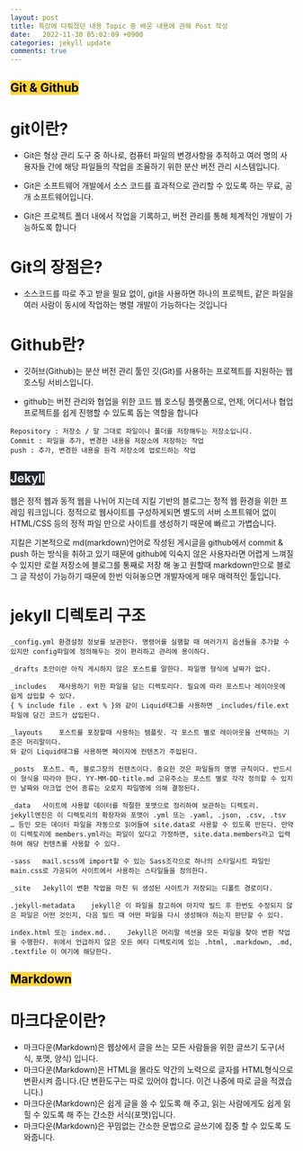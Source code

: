 ```yaml
---
layout: post
title: 특강에 다뤄졌던 내용 Topic 중 배운 내용에 관해 Post 작성
date:   2022-11-30 05:02:09 +0900
categories: jekyll update
comments: true  
---
```


## <mark style='background-color: #ffd33d'> Git & Github </mark>

# git이란?
- Git은 형상 관리 도구 중 하나로, 컴퓨터 파일의 변경사항을 추적하고 여러 명의 사용자들 간에 해당 파일들의 작업을 조율하기 위한 분산 버전 관리 시스템입니다.

- Git은 소프트웨어 개발에서 소스 코드를 효과적으로 관리할 수 있도록 하는 무료, 공개 소프트웨어입니다.

- Git은 프로젝트 폴더 내에서 작업을 기록하고, 버전 관리를 통해 체계적인 개발이 가능하도록 합니다

# Git의 장점은?
- 소스코드를 따로 주고 받을 필요 없이, git을 사용하면 하나의 프로젝트, 같은 파일을 여러 사람이 동시에 작업하는 병렬 개발이 가능하다는 것입니다

# Github란?
- 깃허브(Github)는 분산 버전 관리 툴인 깃(Git)를 사용하는 프로젝트를 지원하는 웹호스팅 서비스입니다.

- github는 버전 관리와 협업을 위한 코드 웹 호스팅 플랫폼으로, 언제, 어디서나 협업 프로젝트를 쉽게 진행할 수 있도록 돕는 역할을 합니다


```
Repository : 저장소 / 말 그대로 파일이나 폴더를 저장해두는 저장소입니다.
Commit : 파일을 추가, 변경한 내용을 저장소에 저장하는 작업
push : 추가, 변경한 내용을 원격 저장소에 업로드하는 작업
```

## <mark style='background-color: #24292e'><font color= "white"> Jekyll  </font></mark>

웹은 정적 웹과 동적 웹을 나뉘어 지는데 지킬 기반의 블로그는 정적 웹 환경을 위한 프레임 워크입니다. 정적으로 웹사이트를 구성하게되면 별도의 서버 소프트웨어 없이 HTML/CSS 등의 정적 파일 만으로 사이트를 생성하기 때문에 빠르고 가볍습니다.

지킬은 기본적으로 md(markdown)언어로 작성된 게시글을 github에서 commit & push 하는 방식을 취하고 있기 때문에 github에 익숙지 않은 사용자라면 어렵게 느껴질 수 있지만 로컬 저장소에 블로그를 통째로 저장 해 놓고 원할때 markdown만으로 블로그 글 작성이 가능하기 때문에 한번 익혀놓으면 개발자에게 매우 매력적인 툴입니다.

# jekyll 디렉토리 구조
```
_config.yml	환경설정 정보를 보관한다. 명령어를 실행할 때 여러가지 옵션들을 추가할 수 있지만 config파일에 정의해두는 것이 편리하고 관리에 용이하다.

_drafts	초안이란 아직 게시하지 않은 포스트를 말한다. 파일명 형식에 날짜가 없다.

_includes	재사용하기 위한 파일을 담는 디렉토리다. 필요에 따라 포스트나 레이아웃에 쉽게 삽입할 수 있다.
{ % include file . ext % }와 같이 Liquid태그를 사용하면 _includes/file.ext 파일에 담긴 코드가 삽입된다.

_layouts	포스트를 포장할때 사용하는 템플릿. 각 포스트 별로 레이아웃을 선택하는 기준은 머리말이다.
와 같이 Liquid태그를 사용하면 페이지에 컨텐츠가 주입된다.

_posts	포스트. 즉, 블로그장의 컨텐츠이다. 중요한 것은 파일들의 명명 규칙이다. 반드시 이 형식을 따라야 한다. YY-MM-DD-title.md 고유주소는 포스트 별로 각각 정의할 수 있지만 날짜와 마크업 언어 종류는 오로지 파일명에 의해 결정된다.

_data	사이트에 사용할 데이터를 적절한 포맷으로 정리하여 보관하는 디렉토리.
jekyll엔진은 이 디렉토리의 확장자와 포맷이 .yml 또는 .yaml, .json, .csv, .tsv … 등인 모든 데이터 파일을 자동으로 읽어들여 site.data로 사용할 수 있도록 만든다. 만약 이 디렉토리에 members.yml라는 파일이 있다고 가정하면, site.data.members라고 입력하여 해당 컨텐츠를 사용할 수 있다.

-sass	mail.scss에 import할 수 있는 Sass조각으로 하나의 스타일시트 파일인 main.css로 가공되어 사이트에서 사용하는 스타일들을 정의한다.

_site	Jekyll이 변환 작업을 마친 뒤 생성된 사이트가 저장되는 디폴트 경로이다.

.jekyll-metadata	jekyll은 이 파일을 참고하여 마지막 빌드 후 한번도 수정되지 않은 파일은 어떤 것인지, 다음 빌드 때 어떤 파일을 다시 생성해야 하는지 판단할 수 있다.

index.html 또는 index.md..	Jekyll은 머리말 섹션을 모든 파일을 찾아 변환 작업을 수행한다. 위에서 언급하지 않은 모든 여타 디렉토리에 있는 .html, .markdown, .md, .textfile 이 여기에 해당한다.
```

## <mark style='background-color: #ffd33d'> Markdown  </mark>


# 마크다운이란?
- 마크다운(Markdown)은 웹상에서 글을 쓰는 모든 사람들을 위한 글쓰기 도구(서식, 포맷, 양식) 입니다.
- 마크다운(Markdown)은 HTML을 몰라도 약간의 노력으로 글자를 HTML형식으로 변환시켜 줍니다.(단 변환도구는 따로 있어야 합니다. 이건 나중에 따로 글을 적겠습니다.)
- 마크다운(Markdown)은 쉽게 글을 쓸 수 있도록 해 주고, 읽는 사람에게도 쉽게 읽힐 수 있도록 해 주는 간소한 서식(포맷)입니다.
- 마크다운(Markdown)은 꾸밈없는 간소한 문법으로 글쓰기에 집중 할 수 있도록 도와줍니다.


